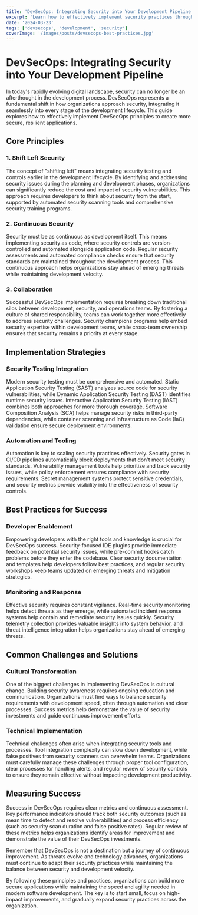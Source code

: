 ```yaml
---
title: 'DevSecOps: Integrating Security into Your Development Pipeline'
excerpt: 'Learn how to effectively implement security practices throughout your development lifecycle using DevSecOps principles.'
date: '2024-03-23'
tags: ['devsecops', 'development', 'security']
coverImage: '/images/posts/devsecops-best-practices.jpg'
---
```


# DevSecOps: Integrating Security into Your Development Pipeline

In today's rapidly evolving digital landscape, security can no longer be an afterthought in the development process. DevSecOps represents a fundamental shift in how organizations approach security, integrating it seamlessly into every stage of the development lifecycle. This guide explores how to effectively implement DevSecOps principles to create more secure, resilient applications.

## Core Principles

### 1. Shift Left Security
The concept of "shifting left" means integrating security testing and controls earlier in the development lifecycle. By identifying and addressing security issues during the planning and development phases, organizations can significantly reduce the cost and impact of security vulnerabilities. This approach requires developers to think about security from the start, supported by automated security scanning tools and comprehensive security training programs.

### 2. Continuous Security
Security must be as continuous as development itself. This means implementing security as code, where security controls are version-controlled and automated alongside application code. Regular security assessments and automated compliance checks ensure that security standards are maintained throughout the development process. This continuous approach helps organizations stay ahead of emerging threats while maintaining development velocity.

### 3. Collaboration
Successful DevSecOps implementation requires breaking down traditional silos between development, security, and operations teams. By fostering a culture of shared responsibility, teams can work together more effectively to address security challenges. Security champions programs help embed security expertise within development teams, while cross-team ownership ensures that security remains a priority at every stage.

## Implementation Strategies

### Security Testing Integration
Modern security testing must be comprehensive and automated. Static Application Security Testing (SAST) analyzes source code for security vulnerabilities, while Dynamic Application Security Testing (DAST) identifies runtime security issues. Interactive Application Security Testing (IAST) combines both approaches for more thorough coverage. Software Composition Analysis (SCA) helps manage security risks in third-party dependencies, while container scanning and Infrastructure as Code (IaC) validation ensure secure deployment environments.

### Automation and Tooling
Automation is key to scaling security practices effectively. Security gates in CI/CD pipelines automatically block deployments that don't meet security standards. Vulnerability management tools help prioritize and track security issues, while policy enforcement ensures compliance with security requirements. Secret management systems protect sensitive credentials, and security metrics provide visibility into the effectiveness of security controls.

## Best Practices for Success

### Developer Enablement
Empowering developers with the right tools and knowledge is crucial for DevSecOps success. Security-focused IDE plugins provide immediate feedback on potential security issues, while pre-commit hooks catch problems before they enter the codebase. Clear security documentation and templates help developers follow best practices, and regular security workshops keep teams updated on emerging threats and mitigation strategies.

### Monitoring and Response
Effective security requires constant vigilance. Real-time security monitoring helps detect threats as they emerge, while automated incident response systems help contain and remediate security issues quickly. Security telemetry collection provides valuable insights into system behavior, and threat intelligence integration helps organizations stay ahead of emerging threats.

## Common Challenges and Solutions

### Cultural Transformation
One of the biggest challenges in implementing DevSecOps is cultural change. Building security awareness requires ongoing education and communication. Organizations must find ways to balance security requirements with development speed, often through automation and clear processes. Success metrics help demonstrate the value of security investments and guide continuous improvement efforts.

### Technical Implementation
Technical challenges often arise when integrating security tools and processes. Tool integration complexity can slow down development, while false positives from security scanners can overwhelm teams. Organizations must carefully manage these challenges through proper tool configuration, clear processes for handling alerts, and regular review of security controls to ensure they remain effective without impacting development productivity.

## Measuring Success

Success in DevSecOps requires clear metrics and continuous assessment. Key performance indicators should track both security outcomes (such as mean time to detect and resolve vulnerabilities) and process efficiency (such as security scan duration and false positive rates). Regular review of these metrics helps organizations identify areas for improvement and demonstrate the value of their DevSecOps investments.

Remember that DevSecOps is not a destination but a journey of continuous improvement. As threats evolve and technology advances, organizations must continue to adapt their security practices while maintaining the balance between security and development velocity.

By following these principles and practices, organizations can build more secure applications while maintaining the speed and agility needed in modern software development. The key is to start small, focus on high-impact improvements, and gradually expand security practices across the organization. 